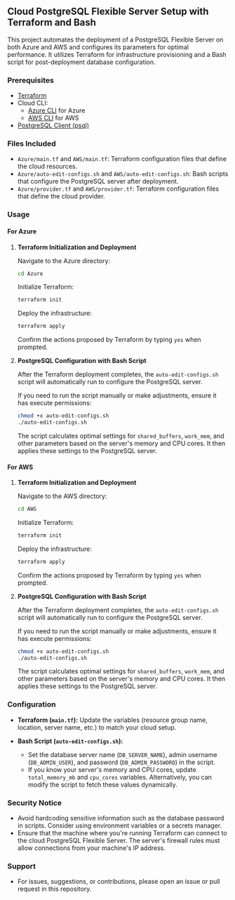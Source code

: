 ## Cloud PostgreSQL Flexible Server Setup with Terraform and Bash

This project automates the deployment of a PostgreSQL Flexible Server on both Azure and AWS and configures its parameters for optimal performance. It utilizes Terraform for infrastructure provisioning and a Bash script for post-deployment database configuration.

### Prerequisites

- [Terraform](https://www.terraform.io/downloads.html)
- Cloud CLI:
  - [Azure CLI](https://docs.microsoft.com/en-us/cli/azure/install-azure-cli) for Azure
  - [AWS CLI](https://aws.amazon.com/cli/) for AWS
- [PostgreSQL Client (psql)](https://www.postgresql.org/download/)

### Files Included

- `Azure/main.tf` and `AWS/main.tf`: Terraform configuration files that define the cloud resources.
- `Azure/auto-edit-configs.sh` and `AWS/auto-edit-configs.sh`: Bash scripts that configure the PostgreSQL server after deployment.
- `Azure/provider.tf` and `AWS/provider.tf`: Terraform configuration files that define the cloud provider.

### Usage

#### For Azure

1. **Terraform Initialization and Deployment**

    Navigate to the Azure directory:
    ```bash
    cd Azure
    ```

    Initialize Terraform:
    ```bash
    terraform init
    ```

    Deploy the infrastructure:
    ```bash
    terraform apply
    ```

    Confirm the actions proposed by Terraform by typing `yes` when prompted.

2. **PostgreSQL Configuration with Bash Script**

    After the Terraform deployment completes, the `auto-edit-configs.sh` script will automatically run to configure the PostgreSQL server. 

    If you need to run the script manually or make adjustments, ensure it has execute permissions:
    ```bash
    chmod +x auto-edit-configs.sh
    ./auto-edit-configs.sh
    ```

    The script calculates optimal settings for `shared_buffers`, `work_mem`, and other parameters based on the server's memory and CPU cores. It then applies these settings to the PostgreSQL server.

#### For AWS

1. **Terraform Initialization and Deployment**

    Navigate to the AWS directory:
    ```bash
    cd AWS
    ```

    Initialize Terraform:
    ```bash
    terraform init
    ```

    Deploy the infrastructure:
    ```bash
    terraform apply
    ```

    Confirm the actions proposed by Terraform by typing `yes` when prompted.

2. **PostgreSQL Configuration with Bash Script**

    After the Terraform deployment completes, the `auto-edit-configs.sh` script will automatically run to configure the PostgreSQL server. 

    If you need to run the script manually or make adjustments, ensure it has execute permissions:
    ```bash
    chmod +x auto-edit-configs.sh
    ./auto-edit-configs.sh
    ```

    The script calculates optimal settings for `shared_buffers`, `work_mem`, and other parameters based on the server's memory and CPU cores. It then applies these settings to the PostgreSQL server.

### Configuration

- **Terraform (`main.tf`):** Update the variables (resource group name, location, server name, etc.) to match your cloud setup.
  
- **Bash Script (`auto-edit-configs.sh`):** 
    - Set the database server name (`DB_SERVER_NAME`), admin username (`DB_ADMIN_USER`), and password (`DB_ADMIN_PASSWORD`) in the script.
    - If you know your server's memory and CPU cores, update `total_memory_mb` and `cpu_cores` variables. Alternatively, you can modify the script to fetch these values dynamically.

### Security Notice

- Avoid hardcoding sensitive information such as the database password in scripts. Consider using environment variables or a secrets manager.
- Ensure that the machine where you're running Terraform can connect to the cloud PostgreSQL Flexible Server. The server's firewall rules must allow connections from your machine's IP address.

### Support

- For issues, suggestions, or contributions, please open an issue or pull request in this repository.
